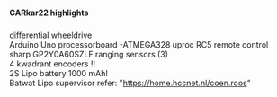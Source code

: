 #### CARkar22 highlights
#####
differential wheeldrive  
Arduino Uno processorboard -ATMEGA328 uproc 
RC5 remote control  
sharp GP2Y0A60SZLF ranging sensors (3)   
4 kwadrant encoders !!  
2S Lipo battery 1000 mAh!  
Batwat Lipo supervisor refer: "https://home.hccnet.nl/coen.roos"
